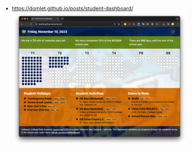 - https://domlet.github.io/posts/student-dashboard/
![Student Dashboard (Visual Countdown)](https://github.com/domlet/dashboard/blob/main/images/screenshot.JPG)
